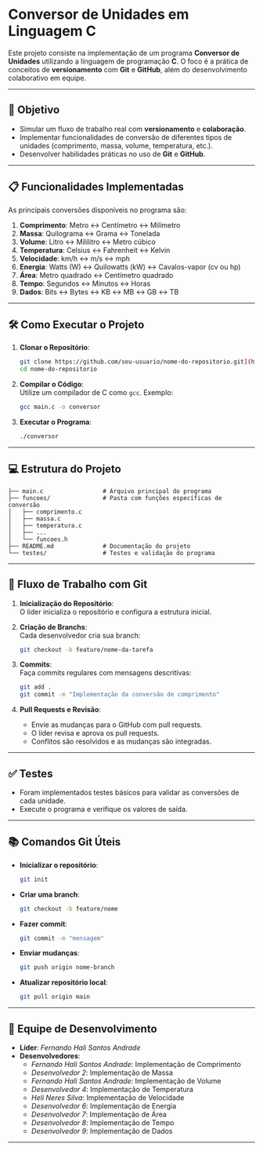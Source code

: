 # Conversor de Unidades em Linguagem C

Este projeto consiste na implementação de um programa **Conversor de Unidades** utilizando a linguagem de programação **C**. O foco é a prática de conceitos de **versionamento** com **Git** e **GitHub**, além do desenvolvimento colaborativo em equipe.

---

## 🚀 Objetivo

- Simular um fluxo de trabalho real com **versionamento** e **colaboração**.
- Implementar funcionalidades de conversão de diferentes tipos de unidades (comprimento, massa, volume, temperatura, etc.).
- Desenvolver habilidades práticas no uso de **Git** e **GitHub**.

---

## 📋 Funcionalidades Implementadas

As principais conversões disponíveis no programa são:

1. **Comprimento**: Metro ↔ Centímetro ↔ Milímetro  
2. **Massa**: Quilograma ↔ Grama ↔ Tonelada  
3. **Volume**: Litro ↔ Mililitro ↔ Metro cúbico  
4. **Temperatura**: Celsius ↔ Fahrenheit ↔ Kelvin  
5. **Velocidade**: km/h ↔ m/s ↔ mph  
6. **Energia**: Watts (W) ↔ Quilowatts (kW) ↔ Cavalos-vapor (cv ou hp)  
7. **Área**: Metro quadrado ↔ Centímetro quadrado  
8. **Tempo**: Segundos ↔ Minutos ↔ Horas  
9. **Dados**: Bits ↔ Bytes ↔ KB ↔ MB ↔ GB ↔ TB  

---

## 🛠️ Como Executar o Projeto

1. **Clonar o Repositório**:  
   ```bash
   git clone https://github.com/seu-usuario/nome-do-repositorio.git](https://github.com/fernandohali/Embarcatech-Tarefas.git
   cd nome-do-repositorio
   ```

2. **Compilar o Código**:  
   Utilize um compilador de C como `gcc`. Exemplo:  
   ```bash
   gcc main.c -o conversor
   ```

3. **Executar o Programa**:  
   ```bash
   ./conversor
   ```

---

## 💻 Estrutura do Projeto

```
├── main.c                 # Arquivo principal do programa
├── funcoes/               # Pasta com funções específicas de conversão
│   ├── comprimento.c
│   ├── massa.c
│   ├── temperatura.c
│   ├── ...
│   └── funcoes.h
├── README.md              # Documentação do projeto
└── testes/                # Testes e validação do programa
```

---

## 🚦 Fluxo de Trabalho com Git

1. **Inicialização do Repositório**:  
   O líder inicializa o repositório e configura a estrutura inicial.

2. **Criação de Branchs**:  
   Cada desenvolvedor cria sua branch:  
   ```bash
   git checkout -b feature/nome-da-tarefa
   ```

3. **Commits**:  
   Faça commits regulares com mensagens descritivas:  
   ```bash
   git add .
   git commit -m "Implementação da conversão de comprimento"
   ```

4. **Pull Requests e Revisão**:  
   - Envie as mudanças para o GitHub com pull requests.  
   - O líder revisa e aprova os pull requests.  
   - Conflitos são resolvidos e as mudanças são integradas.

---

## ✅ Testes

- Foram implementados testes básicos para validar as conversões de cada unidade.  
- Execute o programa e verifique os valores de saída.

---

## 📚 Comandos Git Úteis

- **Inicializar o repositório**:  
   ```bash
   git init
   ```

- **Criar uma branch**:  
   ```bash
   git checkout -b feature/nome
   ```

- **Fazer commit**:  
   ```bash
   git commit -m "mensagem"
   ```

- **Enviar mudanças**:  
   ```bash
   git push origin nome-branch
   ```

- **Atualizar repositório local**:  
   ```bash
   git pull origin main
   ```

---

## 👥 Equipe de Desenvolvimento

- **Líder**: *Fernando Hali Santos Andrade*  
- **Desenvolvedores**:
   - *Fernando Hali Santos Andrade*: Implementação de Comprimento  
   - *Desenvolvedor 2*: Implementação de Massa  
   - *Fernando Hali Santos Andrade*: Implementação de Volume  
   - *Desenvolvedor 4*: Implementação de Temperatura  
   - *Heli Neres Silva*: Implementação de Velocidade  
   - *Desenvolvedor 6*: Implementação de Energia  
   - *Desenvolvedor 7*: Implementação de Área  
   - *Desenvolvedor 8*: Implementação de Tempo  
   - *Desenvolvedor 9*: Implementação de Dados  

---

